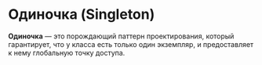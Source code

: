 # Одиночка (Singleton)

**Одиночка** — это порождающий паттерн проектирования, который гарантирует, 
что у класса есть только один экземпляр, и предоставляет к нему 
глобальную точку доступа.
